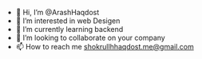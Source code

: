 - 👋 Hi, I’m @ArashHaqdost
- 👀 I’m interested in web Desigen
- 🌱 I’m currently learning backend 
- 💞️ I’m looking to collaborate on your company
- 📫 How to reach me shokrullhhaqdost.me@gmail.com


